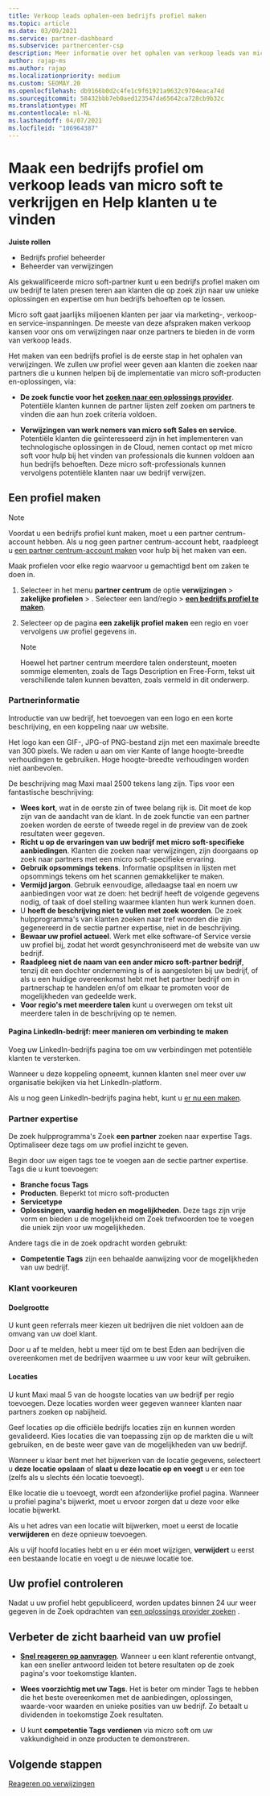 ```yaml
---
title: Verkoop leads ophalen-een bedrijfs profiel maken
ms.topic: article
ms.date: 03/09/2021
ms.service: partner-dashboard
ms.subservice: partnercenter-csp
description: Meer informatie over het ophalen van verkoop leads van micro soft. Eén sleutel is het maken van een bedrijfs profiel in het partner centrum waarmee klanten u gemakkelijker kunnen vinden.
author: rajap-ms
ms.author: rajap
ms.localizationpriority: medium
ms.custom: SEOMAY.20
ms.openlocfilehash: db9166b0d2c4fe1c9f61921a9632c9704eaca74d
ms.sourcegitcommit: 58432bbb7eb0aed123547da65642ca728cb9b32c
ms.translationtype: MT
ms.contentlocale: nl-NL
ms.lasthandoff: 04/07/2021
ms.locfileid: "106964387"
---
```

# <a name="create-a-business-profile-to-get-microsoft-sales-leads-and-help-customers-find-you"></a>Maak een bedrijfs profiel om verkoop leads van micro soft te verkrijgen en Help klanten u te vinden

**Juiste rollen**

- Bedrijfs profiel beheerder
- Beheerder van verwijzingen

Als gekwalificeerde micro soft-partner kunt u een bedrijfs profiel maken om uw bedrijf te laten presen teren aan klanten die op zoek zijn naar uw unieke oplossingen en expertise om hun bedrijfs behoeften op te lossen.

Micro soft gaat jaarlijks miljoenen klanten per jaar via marketing-, verkoop-en service-inspanningen. De meeste van deze afspraken maken verkoop kansen voor ons om verwijzingen naar onze partners te bieden in de vorm van verkoop leads. 

Het maken van een bedrijfs profiel is de eerste stap in het ophalen van verwijzingen. We zullen uw profiel weer geven aan klanten die zoeken naar partners die u kunnen helpen bij de implementatie van micro soft-producten en-oplossingen, via:

- **De zoek functie voor het [zoeken naar een oplossings provider](https://www.microsoft.com/solution-providers/home)**. Potentiële klanten kunnen de partner lijsten zelf zoeken om partners te vinden die aan hun zoek criteria voldoen.

- **Verwijzingen van werk nemers van micro soft Sales en service**. Potentiële klanten die geïnteresseerd zijn in het implementeren van technologische oplossingen in de Cloud, nemen contact op met micro soft voor hulp bij het vinden van professionals die kunnen voldoen aan hun bedrijfs behoeften. Deze micro soft-professionals kunnen vervolgens potentiële klanten naar uw bedrijf verwijzen.

## <a name="create-a-profile"></a>Een profiel maken

> [!NOTE]  
> Voordat u een bedrijfs profiel kunt maken, moet u een partner centrum-account hebben. Als u nog geen partner centrum-account hebt, raadpleegt u [een partner centrum-account maken](mpn-create-a-partner-center-account.md) voor hulp bij het maken van een.

Maak profielen voor elke regio waarvoor u gemachtigd bent om zaken te doen in.

1. Selecteer in het menu **partner centrum** de optie **verwijzingen** &gt; **zakelijke profielen** &gt; . Selecteer een land/regio > **[een bedrijfs profiel te maken](https://partner.microsoft.com/referrals/businessprofiles/)**.

2. Selecteer op de pagina **een zakelijk profiel maken** een regio en voer vervolgens uw profiel gegevens in.
   > [!NOTE]  
   >  Hoewel het partner centrum meerdere talen ondersteunt, moeten sommige elementen, zoals de Tags Description en Free-Form, tekst uit verschillende talen kunnen bevatten, zoals vermeld in dit onderwerp.

### <a name="partner-information"></a>Partnerinformatie

Introductie van uw bedrijf, het toevoegen van een logo en een korte beschrijving, en een koppeling naar uw website. 

Het logo kan een GIF-, JPG-of PNG-bestand zijn met een maximale breedte van 300 pixels. We raden u aan om vier Kante of lange hoogte-breedte verhoudingen te gebruiken. Hoge hoogte-breedte verhoudingen worden niet aanbevolen.

De beschrijving mag Maxi maal 2500 tekens lang zijn. Tips voor een fantastische beschrijving: 

-  **Wees kort**, wat in de eerste zin of twee belang rijk is. Dit moet de kop zijn van de aandacht van de klant. In de zoek functie van een partner zoeken worden de eerste of tweede regel in de preview van de zoek resultaten weer gegeven.
-  **Richt u op de ervaringen van uw bedrijf met micro soft-specifieke aanbiedingen**. Klanten die zoeken naar verwijzingen, zijn doorgaans op zoek naar partners met een micro soft-specifieke ervaring.
-  **Gebruik opsommings tekens**. Informatie opsplitsen in lijsten met opsommings tekens om het scannen gemakkelijker te maken.
-  **Vermijd jargon**. Gebruik eenvoudige, alledaagse taal en noem uw aanbiedingen voor wat ze doen: het bedrijf heeft de volgende gegevens nodig, of taak of doel stelling waarmee klanten hun werk kunnen doen.
-  U **hoeft de beschrijving niet te vullen met zoek woorden**. De zoek hulpprogramma's van klanten zoeken naar tref woorden die zijn gegenereerd in de sectie partner expertise, niet in de beschrijving.
-  **Bewaar uw profiel actueel**. Werk met elke software-of Service versie uw profiel bij, zodat het wordt gesynchroniseerd met de website van uw bedrijf.
-  **Raadpleeg niet de naam van een ander micro soft-partner bedrijf**, tenzij dit een dochter onderneming is of is aangesloten bij uw bedrijf, of als u een huidige overeenkomst hebt met het partner bedrijf om in partnerschap te handelen en/of om elkaar te promoten voor de mogelijkheden van gedeelde werk.
-  **Voor regio's met meerdere talen** kunt u overwegen om tekst uit meerdere talen in de beschrijving op te nemen.

#### <a name="linkedin-company-page-more-ways-to-connect"></a>Pagina LinkedIn-bedrijf: meer manieren om verbinding te maken

Voeg uw LinkedIn-bedrijfs pagina toe om uw verbindingen met potentiële klanten te versterken. 

Wanneer u deze koppeling opneemt, kunnen klanten snel meer over uw organisatie bekijken via het LinkedIn-platform.

Als u nog geen LinkedIn-bedrijfs pagina hebt, kunt u [er nu een maken](https://www.linkedin.com/company/setup/new/).

### <a name="partner-expertise"></a>Partner expertise

De zoek hulpprogramma's Zoek **een partner** zoeken naar expertise Tags. Optimaliseer deze tags om uw profiel inzicht te geven.

Begin door uw eigen tags toe te voegen aan de sectie partner expertise. Tags die u kunt toevoegen: 

-  **Branche focus Tags**
-  **Producten**. Beperkt tot micro soft-producten
-  **Servicetype**
-  **Oplossingen, vaardig heden en mogelijkheden**. Deze tags zijn vrije vorm en bieden u de mogelijkheid om Zoek trefwoorden toe te voegen die uniek zijn voor uw mogelijkheden.

Andere tags die in de zoek opdracht worden gebruikt:

- **Competentie Tags** zijn een behaalde aanwijzing voor de mogelijkheden van uw bedrijf.

### <a name="customer-preferences"></a>Klant voorkeuren

#### <a name="target-size"></a>Doelgrootte

U kunt geen referrals meer kiezen uit bedrijven die niet voldoen aan de omvang van uw doel klant.

Door u af te melden, hebt u meer tijd om te best Eden aan bedrijven die overeenkomen met de bedrijven waarmee u uw voor keur wilt gebruiken.

#### <a name="locations"></a>Locaties

U kunt Maxi maal 5 van de hoogste locaties van uw bedrijf per regio toevoegen. Deze locaties worden weer gegeven wanneer klanten naar partners zoeken op nabijheid.

Geef locaties op die officiële bedrijfs locaties zijn en kunnen worden gevalideerd. Kies locaties die van toepassing zijn op de markten die u wilt gebruiken, en de beste weer gave van de mogelijkheden van uw bedrijf.

Wanneer u klaar bent met het bijwerken van de locatie gegevens, selecteert u **deze locatie opslaan** of **slaat u deze locatie op en voegt** u er een toe (zelfs als u slechts één locatie toevoegt).

Elke locatie die u toevoegt, wordt een afzonderlijke profiel pagina. Wanneer u profiel pagina's bijwerkt, moet u ervoor zorgen dat u deze voor elke locatie bijwerkt.

Als u het adres van een locatie wilt bijwerken, moet u eerst de locatie **verwijderen** en deze opnieuw toevoegen.

Als u vijf hoofd locaties hebt en u er één moet wijzigen, **verwijdert** u eerst een bestaande locatie en voegt u de nieuwe locatie toe.

## <a name="review-your-profile"></a>Uw profiel controleren

Nadat u uw profiel hebt gepubliceerd, worden updates binnen 24 uur weer gegeven in de Zoek opdrachten van [een oplossings provider zoeken](https://www.microsoft.com/solution-providers/home) .

## <a name="improve-the-visibility-of-your-profile"></a>Verbeter de zicht baarheid van uw profiel

- **[Snel reageren op aanvragen](manage-leads.md)**. Wanneer u een klant referentie ontvangt, kan een sneller antwoord leiden tot betere resultaten op de zoek pagina's voor toekomstige klanten.

- **Wees voorzichtig met uw Tags**.  Het is beter om minder Tags te hebben die het beste overeenkomen met de aanbiedingen, oplossingen, waarde-voor waarden en unieke posities van uw bedrijf.  Zo betaalt u dividenden in toekomstige Zoek resultaten.
- U kunt **competentie Tags verdienen** via micro soft om uw vakkundigheid in onze producten te demonstreren.

## <a name="next-steps"></a>Volgende stappen

[Reageren op verwijzingen](manage-leads.md)
